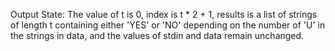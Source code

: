 Output State: The value of t is 0, index is t * 2 + 1, results is a list of strings of length t containing either 'YES' or 'NO' depending on the number of 'U' in the strings in data, and the values of stdin and data remain unchanged.